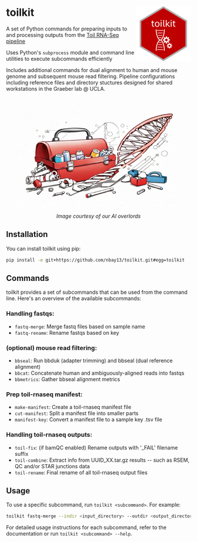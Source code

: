 # toilkit <img src="imgs/toilkit logo-1.png" align="right" width="150" height="150" />

A set of Python commands for preparing inputs to and processing outputs from the [Toil RNA-Seq pipeline](https://github.com/BD2KGenomics/toil-rnaseq)

Uses Python's `subprocess` module and command line utilities to execute subcommands efficiently

Includes additional commands for dual alignment to human and mouse genome and subsequent mouse read filtering. Pipeline configurations including reference files and directory stuctures designed for shared workstations in the Graeber lab @ UCLA. 
<p align="center">
<img src="imgs/AI logo.jpg" width="450" height = "300" alt="Image courtesy of our AI overlords">
</p>
<p align="center">
<em>Image courtesy of our AI overlords</em>
</p>

## Installation

You can install toilkit using pip:

```bash
pip install -e git+https://github.com/nbay13/toilkit.git#egg=toilkit
```

## Commands

toilkit provides a set of subcommands that can be used from the command line. Here's an overview of the available subcommands:

### Handling fastqs:
- `fastq-merge`: Merge fastq files based on sample name
- `fastq-rename`: Rename fastqs based on key

### (optional) mouse read filtering:
- `bbseal`: Run bbduk (adapter trimming) and bbseal (dual reference alignment)
- `bbcat`: Concatenate human and ambiguously-aligned reads into fastqs
- `bbmetrics`: Gather bbseal alignment metrics

### Prep toil-rnaseq manifest:
- `make-manifest`: Create a toil-rnaseq manifest file
- `cut-manifest`: Split a manifest file into smaller parts
- `manifest-key`: Convert a manifest file to a sample key .tsv file

### Handling toil-rnaseq outputs:
- `toil-fix`: (if bamQC enabled) Rename outputs with '_FAIL' filename suffix
- `toil-combine`: Extract info from UUID_XX.tar.gz results -- such as RSEM, QC and/or STAR junctions data
- `toil-rename`: Final rename of all toil-rnaseq output files

## Usage

To use a specific subcommand, run `toilkit <subcommand>`. For example:

```bash
toilkit fastq-merge --indir <input_directory> --outdir <output_directory>
```

For detailed usage instructions for each subcommand, refer to the documentation or run `toilkit <subcommand> --help`.

```
